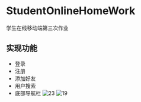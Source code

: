 # StudentOnlineHomeWork
学生在线移动端第三次作业

## 实现功能

- 登录
- 注册
- 添加好友
- 用户搜索
- 底部导航栏
![23](https://s1.ax1x.com/2018/10/27/i6xckR.png)
![19](https://s1.ax1x.com/2018/10/27/i6x9W6.png)
